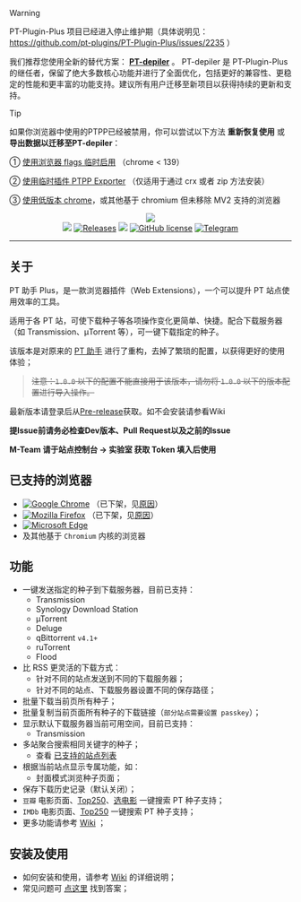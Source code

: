 > [!WARNING]
> PT-Plugin-Plus 项目已经进入停止维护期（具体说明见： https://github.com/pt-plugins/PT-Plugin-Plus/issues/2235 ）
> 
> 我们推荐您使用全新的替代方案：  **[PT-depiler](https://github.com/pt-plugins/PT-depiler)** 。
> PT-depiler 是 PT-Plugin-Plus 的继任者，保留了绝大多数核心功能并进行了全面优化，包括更好的兼容性、更稳定的性能和更丰富的功能支持。建议所有用户迁移至新项目以获得持续的更新和支持。

> [!TIP]
> 如果你浏览器中使用的PTPP已经被禁用，你可以尝试以下方法 **重新恢复使用** 或 **导出数据以迁移至PT-depiler**：
> 
> ① [使用浏览器 flags 临时启用](https://github.com/pt-plugins/PT-Plugin-Plus/wiki#%E6%88%91%E5%B7%B2%E7%BB%8F%E6%97%A0%E6%B3%95%E4%BD%BF%E7%94%A8%E4%BA%86%E5%BA%94%E8%AF%A5%E6%80%8E%E4%B9%88%E5%8A%9E) （chrome < 139）
> 
> ② [使用临时插件 PTPP Exporter](https://github.com/pt-plugins/PT-Plugin-Plus/discussions/2241) （仅适用于通过 crx 或者 zip 方法安装）
> 
> ③ [使用低版本 chrome](https://github.com/pt-plugins/PT-Plugin-Plus/discussions/2242)，或其他基于 chromium 但未移除 MV2 支持的浏览器


<p align="center">
<img src="https://github.com/pt-plugins/PT-Plugin-Plus/raw/master/public/assets/icon-128.png"><br/>
<a href="https://github.com/pt-plugins/PT-Plugin-Plus/releases?include_prereleases/latest" title="GitHub Pre-releases"><img src="https://img.shields.io/github/release/pt-plugins/PT-Plugin-Plus.svg?include_prereleases&label=pre-release"></a>
<a href="https://github.com/pt-plugins/PT-Plugin-Plus/releases" title="GitHub All Releases"><img alt="Releases" src="https://img.shields.io/github/downloads/pt-plugins/PT-Plugin-Plus/total.svg?label=Downloads"></a>
<img src="https://img.shields.io/badge/Used-TypeScript%20Vue-blue.svg">
<a href="https://github.com/pt-plugins/PT-Plugin-Plus/LICENSE" title="GitHub license"><img src="https://img.shields.io/github/license/pt-plugins/PT-Plugin-Plus.svg?label=License" alt="GitHub license"/></a>
<a href="https://t.me/joinchat/NZ9NCxPKXyby8f35rn_QTw"><img src="https://img.shields.io/badge/Telegram-Chat-blue.svg?logo=telegram" alt="Telegram"/></a>
</p>

---

## 关于

PT 助手 Plus，是一款浏览器插件（Web Extensions），一个可以提升 PT 站点使用效率的工具。

适用于各 PT 站，可使下载种子等各项操作变化更简单、快捷。配合下载服务器（如 Transmission、µTorrent 等），可一键下载指定的种子。

该版本是对原来的 [PT 助手](https://github.com/ronggang/PT-Plugin) 进行了重构，去掉了繁琐的配置，以获得更好的使用体验；

> ~~注意：`1.0.0` 以下的配置不能直接用于该版本，请勿将 `1.0.0` 以下的版本配置进行导入操作。~~

最新版本请登录后从[Pre-release](https://github.com/pt-plugins/PT-Plugin-Plus/releases?include_prereleases/latest)获取。如不会安装请参看Wiki

**提Issue前请务必检查Dev版本、Pull Request以及之前的Issue**

**M-Team 请于站点控制台 -> 实验室 获取 Token 填入后使用**

## 已支持的浏览器
- <a href="https://chrome.google.com/webstore/detail/abkdiiddckphbigmakaojlnmakpllenb" title="已在 Chrome Web Store 市场上发布的版本">![Google Chrome](https://img.shields.io/chrome-web-store/v/abkdiiddckphbigmakaojlnmakpllenb.svg?label=Google%20Chrome)</a> （已下架，见[原因](https://github.com/pt-plugins/PT-Plugin-Plus/wiki#%E5%B7%B2%E8%A2%AB%E4%B8%8B%E6%9E%B6%E7%9A%84%E6%B5%8F%E8%A7%88%E5%99%A8)）
- <a href="https://addons.mozilla.org/zh-CN/firefox/addon/pt-plugin-plus/" title="已在 Mozilla Add-on 上发布的版本">![Mozilla Firefox](https://img.shields.io/amo/v/pt-plugin-plus.svg?label=Mozilla%20Firefox)</a> （已下架，见[原因](https://github.com/pt-plugins/PT-Plugin-Plus/wiki#%E5%B7%B2%E8%A2%AB%E4%B8%8B%E6%9E%B6%E7%9A%84%E6%B5%8F%E8%A7%88%E5%99%A8)）
- <a href="https://microsoftedge.microsoft.com/addons/detail/ekhingnlcjebipkdcgkkheigmljefepn" title="已在 Microsoft Edge 上发布的版本">![Microsoft Edge](https://img.shields.io/badge/dynamic/json?label=Edge%20Addons&prefix=v&query=%24.version&url=https%3A%2F%2Fmicrosoftedge.microsoft.com%2FAddons%2Fgetproductdetailsbycrxid%2Fekhingnlcjebipkdcgkkheigmljefepn)</a>
- 及其他基于 `Chromium` 内核的浏览器

## 功能

- 一键发送指定的种子到下载服务器，目前已支持：
  - Transmission
  - Synology Download Station
  - µTorrent
  - Deluge
  - qBittorrent `v4.1+`
  - ruTorrent
  - Flood
- 比 RSS 更灵活的下载方式：
  - 针对不同的站点发送到不同的下载服务器；
  - 针对不同的站点、下载服务器设置不同的保存路径；
- 批量下载当前页所有种子；
- 批量复制当前页面所有种子的下载链接（`部分站点需要设置 passkey`）；
- 显示默认下载服务器当前可用空间，目前已支持：
  - Transmission
- 多站聚合搜索相同关键字的种子；
  - 查看 [已支持的站点列表](https://github.com/pt-plugins/PT-Plugin-Plus/wiki/supported-sites)
- 根据当前站点显示专属功能，如：
  - 封面模式浏览种子页面；
- 保存下载历史记录（默认关闭）；
- `豆瓣` 电影页面、[Top250](https://movie.douban.com/top250)、[选电影](https://movie.douban.com/explore) 一键搜索 PT 种子支持；
- `IMDb` 电影页面、[Top250](https://www.imdb.com/chart/top?ref_=nv_mv_250) 一键搜索 PT 种子支持；
- 更多功能请参考 [Wiki](https://github.com/pt-plugins/PT-Plugin-Plus/wiki) ；

## 安装及使用

- 如何安装和使用，请参考 [Wiki](https://github.com/pt-plugins/PT-Plugin-Plus/wiki) 的详细说明；
- 常见问题可 [点这里](https://github.com/pt-plugins/PT-Plugin-Plus/wiki/frequently-asked-questions) 找到答案；
